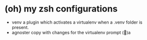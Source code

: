 # (oh) my zsh configurations

* venv a plugin which activates a virtualenv when a .venv folder is present.
* agnoster copy with changes for the virtualenv prompt (🐍)a
